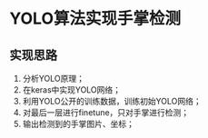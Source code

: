 # YOLO算法实现手掌检测
## 实现思路
1. 分析YOLO原理；
1. 在keras中实现YOLO网络；
1. 利用YOLO公开的训练数据，训练初始YOLO网络；
1. 对最后一层进行finetune，只对手掌进行检测；
1. 输出检测到的手掌图片、坐标；